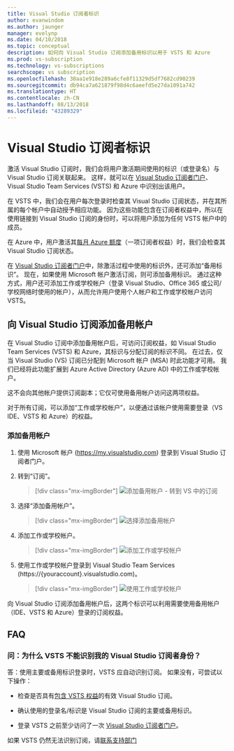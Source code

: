 ```yaml
---
title: Visual Studio 订阅者标识
author: evanwindom
ms.author: jaunger
manager: evelynp
ms.date: 04/10/2018
ms.topic: conceptual
description: 如何向 Visual Studio 订阅添加备用标识以用于 VSTS 和 Azure
ms.prod: vs-subscription
ms.technology: vs-subscriptions
searchscope: vs subscription
ms.openlocfilehash: 30aa1e918e289a6cfe8f11329d5df7682cd90239
ms.sourcegitcommit: db94ca7a621879f98d4c6aeefd5e27da1091a742
ms.translationtype: HT
ms.contentlocale: zh-CN
ms.lasthandoff: 08/13/2018
ms.locfileid: "43289329"
---
```

# <a name="identities-for-visual-studio-subscribers"></a>Visual Studio 订阅者标识

激活 Visual Studio 订阅时，我们会将用户激活期间使用的标识（或登录名）与 Visual Studio 订阅关联起来。 这样，就可以在 [Visual Studio 订阅者门户](https://my.visualstudio.com?wt.mc_id=o~msft~docs)、Visual Studio Team Services (VSTS) 和 Azure 中识别出该用户。

在 VSTS 中，我们会在用户每次登录时检查其 Visual Studio 订阅状态，并在其所属的每个帐户中自动授予相应功能。
因为这些功能包含在订阅者权益中，所以在使用链接到 Visual Studio 订阅的身份时，可以将用户添加为任何 VSTS 帐户中的成员。

在 Azure 中，用户激活其[每月 Azure 额度](https://azure.microsoft.com/pricing/member-offers/credit-for-visual-studio-subscribers/)（一项订阅者权益）时，我们会检查其 Visual Studio 订阅状态。

在 [Visual Studio 订阅者门户](https://my.visualstudio.com?wt.mc_id=o~msft~docs)中，除激活过程中使用的标识外，还可添加“备用标识”。 现在，如果使用 Microsoft 帐户激活订阅，则可添加备用标识。 通过这种方式，用户还可添加工作或学校帐户（登录 Visual Studio、Office 365 或公司/学校网络时使用的帐户），从而允许用户使用个人帐户和工作或学校帐户访问 VSTS。

## <a name="add-an-alternate-account-to-your-visual-studio-subscription"></a>向 Visual Studio 订阅添加备用帐户

在 Visual Studio 订阅中添加备用帐户后，可访问订阅权益，如 Visual Studio Team Services (VSTS) 和 Azure，其标识与分配订阅的标识不同。 在过去，仅当 Visual Studio (VS) 订阅已分配到 Microsoft 帐户 (MSA) 时此功能才可用。 我们已经将此功能扩展到 Azure Active Directory (Azure AD) 中的工作或学校帐户。

这不会向其他帐户提供订阅副本；它仅可使用备用帐户访问这两项权益。

对于所有订阅，可以添加“工作或学校帐户”，以便通过该帐户使用需要登录（VS IDE、VSTS 和 Azure）的权益。


### <a name="add-the-alternate-account"></a>添加备用帐户


1. 使用 Microsoft 帐户 (https://my.visualstudio.com) 登录到 Visual Studio 订阅者门户。

2. 转到“订阅”。

    > [!div class="mx-imgBorder"]
    > ![添加备用帐户 - 转到 VS 中的订阅](_img/vs-alternate-identity/my-vs-subscriptions.png)

3. 选择“添加备用帐户”。
    > [!div class="mx-imgBorder"]
    > ![选择添加备用帐户](_img/vs-alternate-identity/choose-add-alternate-account.png)

4. 添加工作或学校帐户。
    > [!div class="mx-imgBorder"]
    > ![添加工作或学校帐户](_img/vs-alternate-identity/enter-alternate-account-my-visual-studio-com-portal.png)

5. 使用工作或学校帐户登录到 Visual Studio Team Services (https://{youraccount}.visualstudio.com)。
    > [!div class="mx-imgBorder"]
    > ![使用工作或学校帐户](_img/vs-alternate-identity/sign-in-with-alternate-account.png)

向 Visual Studio 订阅添加备用帐户后，这两个标识可以利用需要使用备用帐户（IDE、VSTS 和 Azure）登录的订阅权益。

## <a name="faq"></a>FAQ

### <a name="q--why-doesnt-vsts-recognize-me-as-a-visual-studio-subscriber"></a>问：为什么 VSTS 不能识别我的 Visual Studio 订阅者身份？

答：使用主要或备用标识登录时，VSTS 应自动识别订阅。 如果没有，可尝试以下操作：

* 检查是否具有[包含 VSTS 权益](vs-vsts.md)的有效 Visual Studio 订阅。

* 确认使用的登录名/标识是 Visual Studio 订阅的主要或备用标识。

* 登录 VSTS 之前至少访问了一次 [Visual Studio 订阅者门户](https://my.visualstudio.com?wt.mc_id=o~msft~docs)。

如果 VSTS 仍然无法识别订阅，请[联系支持部门](https://visualstudio.microsoft.com/team-services/support/)
